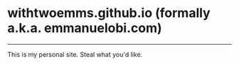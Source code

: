 # withtwoemms.github.io (formally a.k.a. emmanuelobi.com)
---
This is my personal site. Steal what you'd like.
